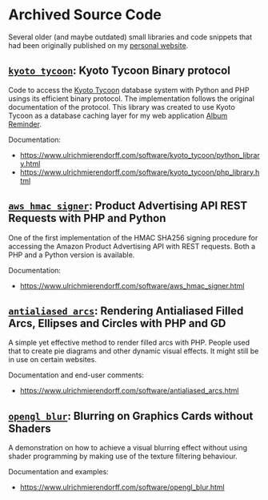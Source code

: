 # Archived Source Code

Several older (and maybe outdated) small libraries and code snippets that had been originally published on my [personal website](https://www.ulrichmierendorff.com).

## [`kyoto_tycoon`](kyoto_tycoon/kyoto_tycoon_python-0.1.0): Kyoto Tycoon Binary protocol

Code to access the [Kyoto Tycoon](https://dbmx.net/kyototycoon/) database system with Python and PHP usings its efficient binary protocol. The implementation follows the original documentation of the protocol. This library was created to use Kyoto Tycoon as a database caching layer for my web application [Album Reminder](https://www.albumreminder.com).

Documentation:
* <https://www.ulrichmierendorff.com/software/kyoto_tycoon/python_library.html>
* <https://www.ulrichmierendorff.com/software/kyoto_tycoon/php_library.html>

## [`aws_hmac_signer`](aws_hmac_signer): Product Advertising API REST Requests with PHP and Python

One of the first implementation of the HMAC SHA256 signing procedure for accessing the Amazon Product Advertising API with REST requests. Both a PHP and a Python version is available.

Documentation:
* <https://www.ulrichmierendorff.com/software/aws_hmac_signer.html>

## [`antialiased_arcs`](antialiased_arcs): Rendering Antialiased Filled Arcs, Ellipses and Circles with PHP and GD

A simple yet effective method to render filled arcs with PHP. People used that to create pie diagrams and other dynamic visual effects. It might still be in use on certain websites.

Documentation and end-user comments:
* <https://www.ulrichmierendorff.com/software/antialiased_arcs.html>

## [`opengl_blur`](opengl_blur): Blurring on Graphics Cards without Shaders

A demonstration on how to achieve a visual blurring effect without using shader programming by making use of the texture filtering behaviour.

Documentation and examples:
* <https://www.ulrichmierendorff.com/software/opengl_blur.html>
